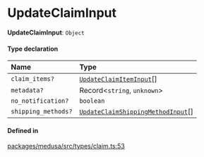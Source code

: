# UpdateClaimInput

 **UpdateClaimInput**: `Object`

#### Type declaration

| Name | Type |
| :------ | :------ |
| `claim_items?` | [`UpdateClaimItemInput`](UpdateClaimItemInput.md)[] |
| `metadata?` | Record<`string`, `unknown`\> |
| `no_notification?` | `boolean` |
| `shipping_methods?` | [`UpdateClaimShippingMethodInput`](UpdateClaimShippingMethodInput.md)[] |

#### Defined in

[packages/medusa/src/types/claim.ts:53](https://github.com/medusajs/medusa/blob/3d9f5ae63/packages/medusa/src/types/claim.ts#L53)
